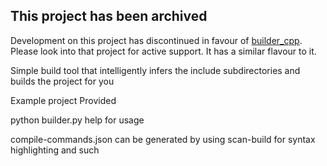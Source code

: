 ## This project has been archived
Development on this project has discontinued in favour of [builder_cpp](https://github.com/Dr-42/builder-cpp).
Please look into that project for active support. It has a similar flavour to it.

Simple build tool that intelligently infers the include subdirectories and builds the project for you

Example project Provided

python builder.py help for usage

compile-commands.json can be generated by using scan-build for syntax highlighting and such 

